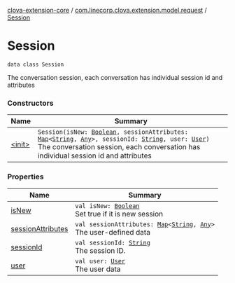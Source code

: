 [clova-extension-core](../../index.md) / [com.linecorp.clova.extension.model.request](../index.md) / [Session](./index.md)

# Session

`data class Session`

The conversation session, each conversation has individual session id and attributes

### Constructors

| Name | Summary |
|---|---|
| [&lt;init&gt;](-init-.md) | `Session(isNew: `[`Boolean`](https://kotlinlang.org/api/latest/jvm/stdlib/kotlin/-boolean/index.html)`, sessionAttributes: `[`Map`](https://kotlinlang.org/api/latest/jvm/stdlib/kotlin.collections/-map/index.html)`<`[`String`](https://kotlinlang.org/api/latest/jvm/stdlib/kotlin/-string/index.html)`, `[`Any`](https://kotlinlang.org/api/latest/jvm/stdlib/kotlin/-any/index.html)`>, sessionId: `[`String`](https://kotlinlang.org/api/latest/jvm/stdlib/kotlin/-string/index.html)`, user: `[`User`](../../com.linecorp.clova.extension.model.core/-user/index.md)`)`<br>The conversation session, each conversation has individual session id and attributes |

### Properties

| Name | Summary |
|---|---|
| [isNew](is-new.md) | `val isNew: `[`Boolean`](https://kotlinlang.org/api/latest/jvm/stdlib/kotlin/-boolean/index.html)<br>Set true if it is new session |
| [sessionAttributes](session-attributes.md) | `val sessionAttributes: `[`Map`](https://kotlinlang.org/api/latest/jvm/stdlib/kotlin.collections/-map/index.html)`<`[`String`](https://kotlinlang.org/api/latest/jvm/stdlib/kotlin/-string/index.html)`, `[`Any`](https://kotlinlang.org/api/latest/jvm/stdlib/kotlin/-any/index.html)`>`<br>The user-defined data |
| [sessionId](session-id.md) | `val sessionId: `[`String`](https://kotlinlang.org/api/latest/jvm/stdlib/kotlin/-string/index.html)<br>The session ID. |
| [user](user.md) | `val user: `[`User`](../../com.linecorp.clova.extension.model.core/-user/index.md)<br>The user data |
